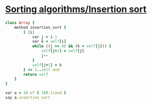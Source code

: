[1]: http://rosettacode.org/wiki/Sorting_algorithms/Insertion_sort

# [Sorting algorithms/Insertion sort][1]

```ruby
class Array {
    method insertion_sort {
        { |i|
            var j = i-1
            var k = self[i]
            while ((j >= 0) && (k < self[j])) {
                self[j+1] = self[j]
                j--
            }
            self[j+1] = k
        } << 1..self.end
        return self
    }
}

var a = 10.of { 100.irand }
say a.insertion_sort
```
